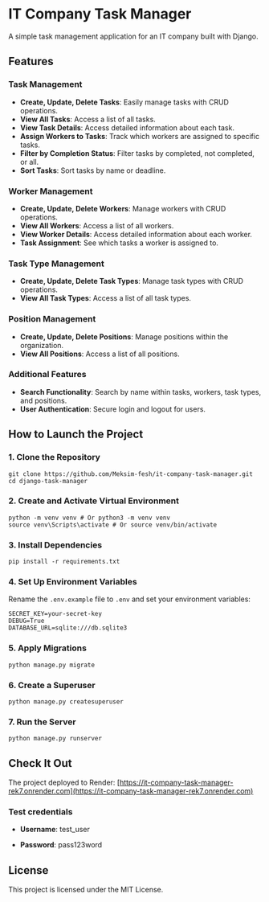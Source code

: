 # IT Company Task Manager

A simple task management application for an IT company built with Django.

## Features

### Task Management
- **Create, Update, Delete Tasks**: Easily manage tasks with CRUD operations.
- **View All Tasks**: Access a list of all tasks.
- **View Task Details**: Access detailed information about each task.
- **Assign Workers to Tasks**: Track which workers are assigned to specific tasks.
- **Filter by Completion Status**: Filter tasks by completed, not completed, or all.
- **Sort Tasks**: Sort tasks by name or deadline.

### Worker Management
- **Create, Update, Delete Workers**: Manage workers with CRUD operations.
- **View All Workers**: Access a list of all workers.
- **View Worker Details**: Access detailed information about each worker.
- **Task Assignment**: See which tasks a worker is assigned to.

### Task Type Management
- **Create, Update, Delete Task Types**: Manage task types with CRUD operations.
- **View All Task Types**: Access a list of all task types.

### Position Management
- **Create, Update, Delete Positions**: Manage positions within the organization.
- **View All Positions**: Access a list of all positions.

### Additional Features
- **Search Functionality**: Search by name within tasks, workers, task types, and positions.
- **User Authentication**: Secure login and logout for users.

## How to Launch the Project

### 1. Clone the Repository

```
git clone https://github.com/Meksim-fesh/it-company-task-manager.git
cd django-task-manager
```

### 2. Create and Activate Virtual Environment

```
python -m venv venv # Or python3 -m venv venv
source venv\Scripts\activate # Or source venv/bin/activate
```

### 3. Install Dependencies

```
pip install -r requirements.txt
```

### 4. Set Up Environment Variables

Rename the `.env.example` file to `.env` and set your environment variables:

```
SECRET_KEY=your-secret-key
DEBUG=True
DATABASE_URL=sqlite:///db.sqlite3
```

### 5. Apply Migrations

```
python manage.py migrate
```

### 6. Create a Superuser

```
python manage.py createsuperuser
```

### 7. Run the Server

```
python manage.py runserver
```

## Check It Out

The project deployed to Render: [https://it-company-task-manager-rek7.onrender.com](https://it-company-task-manager-rek7.onrender.com)

### Test credentials

- **Username**: test_user

- **Password**: pass123word

## License

This project is licensed under the MIT License.
